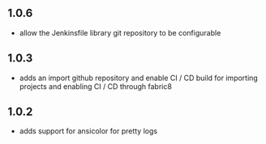 ## 1.0.6

* allow the Jenkinsfile library git repository to be configurable

## 1.0.3

* adds an import github repository and enable CI / CD build for importing projects and enabling CI / CD through fabric8

## 1.0.2

* adds support for ansicolor for pretty logs
